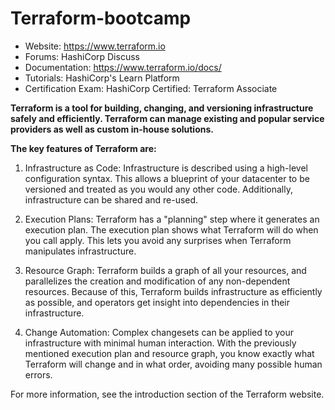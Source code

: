# Terraform-bootcamp

* Website: https://www.terraform.io
* Forums: HashiCorp Discuss
* Documentation: https://www.terraform.io/docs/
* Tutorials: HashiCorp's Learn Platform
* Certification Exam: HashiCorp Certified: Terraform Associate

**Terraform is a tool for building, changing, and versioning infrastructure safely and efficiently. Terraform can manage existing and popular service providers as well as custom in-house solutions.**

**The key features of Terraform are:**

1. Infrastructure as Code: Infrastructure is described using a high-level configuration syntax. This allows a blueprint of your datacenter to be versioned and treated as you would any other code. Additionally, infrastructure can be shared and re-used.

2. Execution Plans: Terraform has a "planning" step where it generates an execution plan. The execution plan shows what Terraform will do when you call apply. This lets you avoid any surprises when Terraform manipulates infrastructure.

3. Resource Graph: Terraform builds a graph of all your resources, and parallelizes the creation and modification of any non-dependent resources. Because of this, Terraform builds infrastructure as efficiently as possible, and operators get insight into dependencies in their infrastructure.

4. Change Automation: Complex changesets can be applied to your infrastructure with minimal human interaction. With the previously mentioned execution plan and resource graph, you know exactly what Terraform will change and in what order, avoiding many possible human errors.

For more information, see the introduction section of the Terraform website.

